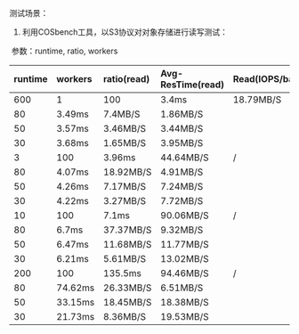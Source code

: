测试场景：

1. 利用COSbench工具，以S3协议对对象存储进行读写测试：

​      参数：runtime, ratio, workers

| runtime | workers | ratio(read) | **Avg-ResTime(read)** | Read(IOPS/bandwidth) | Write(IOPS/bandwidth) |
| :------ | :------ | :---------- | :-------------------- | :------------------- | :-------------------- |
| 600     | 1       | 100         | 3.4ms                 | 18.79MB/S            | /                     |
| 80      | 3.49ms  | 7.4MB/S     | 1.86MB/S              |                      |                       |
| 50      | 3.57ms  | 3.46MB/S    | 3.44MB/S              |                      |                       |
| 30      | 3.68ms  | 1.65MB/S    | 3.95MB/S              |                      |                       |
| 3       | 100     | 3.96ms      | 44.64MB/S             | /                    |                       |
| 80      | 4.07ms  | 18.92MB/S   | 4.91MB/S              |                      |                       |
| 50      | 4.26ms  | 7.17MB/S    | 7.24MB/S              |                      |                       |
| 30      | 4.22ms  | 3.27MB/S    | 7.72MB/S              |                      |                       |
| 10      | 100     | 7.1ms       | 90.06MB/S             | /                    |                       |
| 80      | 6.7ms   | 37.37MB/S   | 9.32MB/S              |                      |                       |
| 50      | 6.47ms  | 11.68MB/S   | 11.77MB/S             |                      |                       |
| 30      | 6.21ms  | 5.61MB/S    | 13.02MB/S             |                      |                       |
| 200     | 100     | 135.5ms     | 94.46MB/S             | /                    |                       |
| 80      | 74.62ms | 26.33MB/S   | 6.51MB/S              |                      |                       |
| 50      | 33.15ms | 18.45MB/S   | 18.38MB/S             |                      |                       |
| 30      | 21.73ms | 8.36MB/S    | 19.53MB/S             |                      |                       |